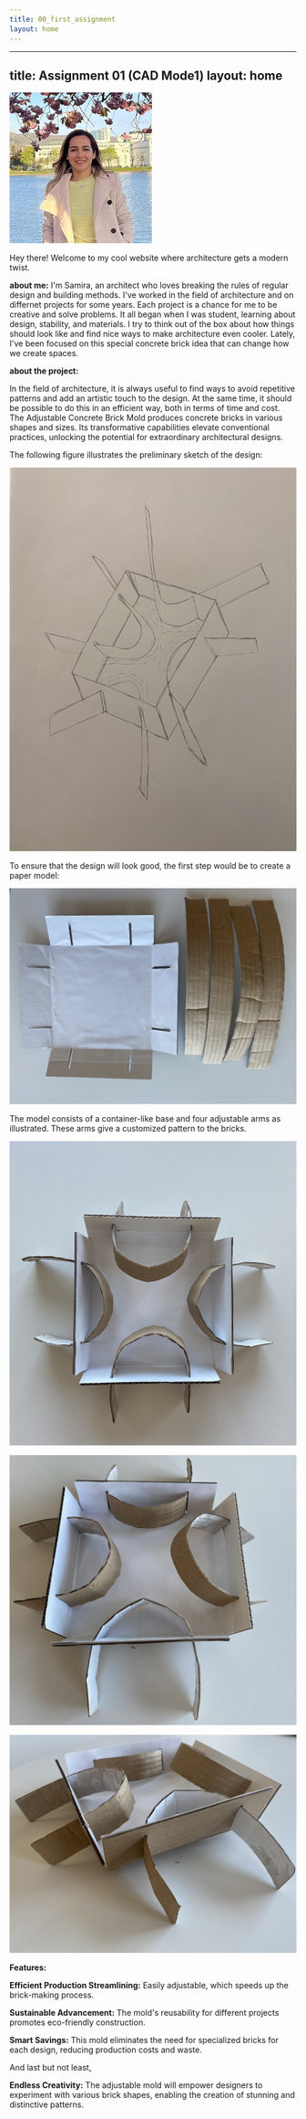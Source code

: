 ```yaml
---
title: 00_first_assignment
layout: home
---
```


---
title: Assignment 01 (CAD Mode1)
layout: home
---


![Profile Picture](image/ProfilePicture_3.png)


Hey there! Welcome to my cool website where architecture gets a modern twist.

**about me:**
I'm Samira, an architect who loves breaking the rules of regular design and building methods. I've worked in the field of architecture and on differnet projects for some years. Each project is a chance for me to be creative and solve problems. It all began when I was student, learning about design, stability, and materials. I try to think out of the box about how things should look like and find nice ways to make architecture even cooler. Lately, I've been focused on this special concrete brick idea that can change how we create spaces. 

**about the project:**

In the field of architecture, it is always useful to find ways to avoid repetitive patterns and add an artistic touch to the design. At the same time, it should be possible to do this in an efficient way, both in terms of time and cost. The Adjustable Concrete Brick Mold produces concrete bricks in various shapes and sizes. Its transformative capabilities elevate conventional practices, unlocking the potential for extraordinary architectural designs.



The following figure illustrates the preliminary sketch of the design:


![Profile Picture](image/Sketch.jpg)



To ensure that the design will look good, the first step would be to create a paper model:



![Profile Picture](image/model1.jpg)



The model consists of a container-like base and four adjustable arms as illustrated. These arms give a customized pattern to the bricks.



![Profile Picture](image/model2.jpg)

![Profile Picture](image/model3.jpg)

![Profile Picture](image/model4.jpg)





**Features:**


**Efficient Production Streamlining:** Easily adjustable, which speeds up the brick-making process.

**Sustainable Advancement:** The mold's reusability for different projects promotes eco-friendly construction.

**Smart Savings:** This mold eliminates the need for specialized bricks for each design, reducing production costs and waste.

And last but not least, 

**Endless Creativity:** The adjustable mold will empower designers to experiment with various brick shapes, enabling the creation of stunning and distinctive patterns.

